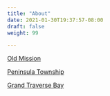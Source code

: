 ```yaml
---
title: "About"
date: 2021-01-30T19:37:57-08:00
draft: false
weight: 99

---
```


<a target="_blank" href="https://en.wikipedia.org/wiki/Old_Mission,_Michigan">Old Mission</a> 

<a target="_blank" href="https://en.wikipedia.org/wiki/Peninsula_Township,_Michigan">Peninsula Township</a> 

<a target="_blank" href="https://en.wikipedia.org/wiki/Grand_Traverse_Bay">Grand Traverse Bay</a> 

